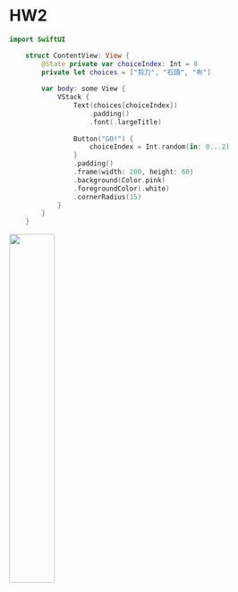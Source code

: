 <h1>HW2</h1>
    
```swift
import SwiftUI

    struct ContentView: View {
        @State private var choiceIndex: Int = 0
        private let choices = ["剪刀", "石頭", "布"]
        
        var body: some View {
            VStack {
                Text(choices[choiceIndex])
                    .padding()
                    .font(.largeTitle)
                
                Button("GO!") {
                    choiceIndex = Int.random(in: 0...2)
                }
                .padding()
                .frame(width: 200, height: 60)
                .background(Color.pink)
                .foregroundColor(.white)
                .cornerRadius(15)
            }
        }
    }
```
<img width="40%"  src="[https://github.com/clara9999/Playground/blob/main/IMG_0397.jpeg](https://github.com/clara9999/Playground/blob/main/IMG_0396.jpeg)https://github.com/clara9999/Playground/blob/main/IMG_0396.jpeg">
